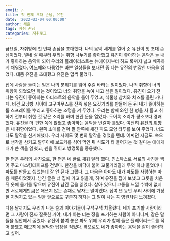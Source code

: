 ```yaml
---
emoji: 🎶
title: 첫 번째 초대 손님, 유진
date: '2022-03-04 00:00:00'
author: 채윤
tags: 자취 손님
categories: 자취로그
---
```


금요일, 자취방에 첫 번째 손님을 초대했다. 나의 음악 세계를 열어 준 유진이 첫 초대 손님이었다. 열네 살 때부터 우리는 취향 나누기를 좋아했고 유진이 좋아하는 음악은 늘 내가 좋아하는 음악이 되어 우리의 플레이리스트는 뉴에이지부터 하드 록까지 넓고 빼곡하게 채워졌다. 여느때와 다름없는 바쁜 일상들을 보내던 중 나는 유진의 번잡한 마음을 읽었다. 대뜸 유진을 초대했고 유진은 덥썩 물었다.

집에 사람을 들이는 일은 나의 분위기를 읽어 주길 바라는 일이었다. 나의 취향이 너의 취향이 되었으면 하는 것이었고 너의 취향을 녹여 내고 싶은 일이었다. 유진이 오기 전 나는 유진이 좋아하는 아티스트의 음악을 틀어 두었고, 식물성 참치와 치즈를 올린 카나페, 비건 모닝빵 사이에 고구마무스를 잔뜩 넣은 요깃거리를 만들어 둔 뒤 내가 좋아하는 룸 스프레이를 뿌리고 좋아하는 조명을 켜 두었다. 우리는 함께 와인 한 병을 사 들고 취하기 전부터 취한 것 같은 소리를 하며 현관 문을 열었다. 도어록 소리가 평소보다 경쾌했다. 유진을 더 편한 쪽에 앉혔고 좋아하는 음악을 번갈아 틀었다. 여전히 <a href="https://youtu.be/Ct-AZOM72mU">유진의 취향</a>은 내 취향이었다. 왼쪽 소매를 걷어 팔 안쪽에 새긴 파도 모양 타투를 보여 주었다. 너도 나도 탈각을 신기해했다. 우리 사이도 몇 번의 탈각을 겪었을 텐데. 어쩌면 지금도. 속으로 생각을 삼키고 깔루아에 보드카를 섞어 먹인 뒤 식도가 타 들어가는 것 같다는 애에게 내가 쓴 책을 읽혔고, 펜을 쥐이고 방명록을 종용했다.

한 면은 우리의 사진으로, 한 면은 네 글로 채워 달라 했다. 인스탁스로 서로의 사진을 찍어 주고 마스킹테이프를 건넸다. 한참을 바닥에 붙어 꼬물거리길래 무엇 하냐 물었더니 파도를 만들고 싶었는데 잘 안 된다 그랬다. 그 마음은 아마도 내가 파도를 사랑하는 마음 때문이었겠지. 남긴 글은 너 집에 가고 읽을게, 하며 유진을 집에 보냈고 그릇을 치운 뒤 옷에 물기를 닦으며 유진이 남긴 글을 읽었다. 살아 있으니 고통을 느낄 수밖에 없지만 서로에게만큼은 애쓰지 않는 존재로 남자는 말이었다. 십여 년 동안 우리 사이에 가장 잘 지켜지고 있는 일을 앞으로도 꾸준히 하자는 그 말이 나는 꼭 영원처럼 느껴졌다.

다음 날까지도 우리가 나눈 술과 이야기들이 구석구석 차올랐다. 네가 포기할 사람이라면 그 사람이 진짜 잘못한 거야, 내가 아는 너는 정을 포기하는 사람이 아니니까, 같은 말들을 입안에서 굴렸다. 유진이 붙여 놓은 파도 위에 우리가 함께 들은 플레이리스트를 적어 붙였고 메모지에 짤막한 답장을 적었다. 앞으로도 네가 좋아하는 음악을 같이 좋아하고 싶어.
